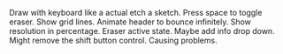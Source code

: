 Draw with keyboard like a actual etch a sketch.
Press space to toggle eraser.
Show grid lines.
Animate header to bounce infinitely.
Show resolution in percentage.
Eraser active state.
Maybe add info drop down.
Might remove the shift button control. Causing problems.
